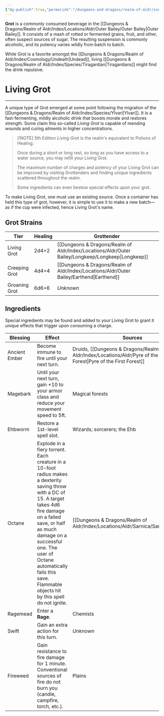```yaml
---
{"dg-publish":true,"permalink":"/dungeons-and-dragons/realm-of-aldr/index/culture/grot/"}
---
```


**Grot** is a commonly consumed beverage in the [[Dungeons & Dragons/Realm of Aldr/Index/Locations/Aldr/Outer Bailey/Outer Bailey\|Outer Bailey]]. It consists of a mash of rotted or fermented grains, fruit, and other, often suspect sources of sugar. The resulting suspension is commonly alcoholic, and its potency varies wildly from batch to batch. 

While Grot is a favorite amongst the [[Dungeons & Dragons/Realm of Aldr/Index/Cosmology/Undeath\|Undead]], living [[Dungeons & Dragons/Realm of Aldr/Index/Species/Tiragardian\|Tiragardians]] might find the drink repulsive.

# Living Grot
---
A unique type of Grot emerged at some point following the migration of the [[Dungeons & Dragons/Realm of Aldr/Index/Species/Ylvari\|Ylvari]]. It is a fast-fermenting, mildly alcoholic drink that boosts morale and restores strength. Some claim this so-called *Living Grot* is capable of mending wounds and curing ailments in higher concentrations.

> [!NOTE] 5th Edition
> *Living Grot* is the realm's equivalent to Potions of Healing.
> 
> Once during a short or long rest, so long as you have access to a water source, you may refill your Living Grot.
> 
> The maximum number of charges and potency of your Living Grot can be improved by visiting Grottenders and finding unique ingredients scattered throughout the realm. 
> 
> Some ingredients can even bestow special effects upon your grot.

To make Living Grot, one must use an existing source. Once a container has held this type of grot, however, it is simple to use it to make a new batch—as if the cup were infected, hence Living Grot's name.

## Grot Strains

| Tier          | Healing | Grottender   |
| ------------- | ------- | ------------ |
| Living Grot   | 2d4+2   | [[Dungeons & Dragons/Realm of Aldr/Index/Locations/Aldr/Outer Bailey/Longkeep/Longkeep\|Longkeep]] |
| Creeping Grot | 4d4+4   | [[Dungeons & Dragons/Realm of Aldr/Index/Locations/Aldr/Outer Bailey/Earthend\|Earthend]] |
| Groaning Grot | 6d6+6   |      *Unknown*        |

## Ingredients
Special ingredients may be found and added to your Living Grot to grant it unique effects that trigger upon consuming a charge. 

|  Blessing   |  Effect   |  Sources   |
| --- | --- | --- |
|  Ancient Ember   |  Become immune to fire until your next turn.   |  Druids, [[Dungeons & Dragons/Realm of Aldr/Index/Locations/Aldr/Pyre of the First Forest\|Pyre of the First Forest]]   |
|  Magebark   |  Until your next turn, gain +10 to your armor class and reduce your movement speed to 5ft.   |  Magical forests   |
|  Ehbworm   |  Restore a 1st-level spell slot.   |  Wizards; sorcerers; the Ehb   |
|  Octane   |  Explode in a fiery torrent. Each creature in a 10-foot radius makes a dexterity saving throw with a DC of 15. A target takes 4d6 fire damage on a failed save, or half as much damage on a successful one. The user of Octane automatically fails this save. Flammable objects hit by this spell do not ignite.  |  [[Dungeons & Dragons/Realm of Aldr/Index/Locations/Aldr/Sarnica/Sarnica\|Sarnica]]   |
|  Ragemead   |  Enter a **Rage**.   |  Chemists   |
|  Swift   |  Gain an extra action for this turn.   |  *Unknown*   |
|  Fireweed   |  Gain resistance to fire damage for 1 minute. Conventional sources of fire do not burn you (candle, campfire, torch, etc.).   |  Plains   |